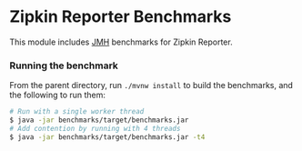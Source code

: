 Zipkin Reporter Benchmarks
===================

This module includes [JMH](http://openjdk.java.net/projects/code-tools/jmh/) benchmarks for Zipkin Reporter.

### Running the benchmark
From the parent directory, run `./mvnw install` to build the benchmarks, and the following to run them:

```bash
# Run with a single worker thread
$ java -jar benchmarks/target/benchmarks.jar
# Add contention by running with 4 threads
$ java -jar benchmarks/target/benchmarks.jar -t4
```
